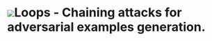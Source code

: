# ![](https://cdn4.iconfinder.com/data/icons/bitcons/blue/32x32/loop.gif)Loops - Chaining attacks for adversarial examples generation.
